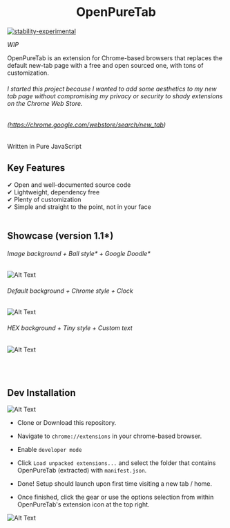 <h1 align="center">OpenPureTab</h1>


[![stability-experimental](https://img.shields.io/badge/stability-experimental-orange.svg)](https://github.com/emersion/stability-badges#experimental)

*WIP*

OpenPureTab is an extension for Chrome-based browsers that replaces the default new-tab page with a free and open sourced one, with tons of customization.

###### I started this project because I wanted to add some aesthetics to my new tab page without compromising my privacy or security to shady extensions on the Chrome Web Store.
###### (https://chrome.google.com/webstore/search/new_tab)

Written in Pure JavaScript

Key Features
-------------------
&#10004; Open and well-documented source code<br />
&#10004; Lightweight, dependency free<br />
&#10004; Plenty of customization<br />
&#10004; Simple and straight to the point, not in your face<br />
<br/>


Showcase (version 1.1*)
-------------------
###### Image background + Ball style* + Google Doodle*
![Alt Text](https://image.prntscr.com/image/gQuUK2-lT8aZIO_gz2uXVw.png)

###### Default background + Chrome style + Clock
![Alt Text](https://image.prntscr.com/image/2u0tSTOcRl_d34ylmS3kiw.png)

###### HEX background + Tiny style + Custom text
![Alt Text](https://image.prntscr.com/image/70K1vKDvQTWCSlx9lKQqaQ.png)



<br/><br/>
Dev Installation
-------------------
![Alt Text](https://image.prntscr.com/image/NsEaWmfASQSl3X3oZGy9sw.png)

- Clone or Download this repository.

- Navigate to `chrome://extensions` in your chrome-based browser.

- Enable `developer mode`

- Click `Load unpacked extensions...` and select the folder that contains OpenPureTab (extracted) with `manifest.json`.

- Done! Setup should launch upon first time visiting a new tab / home.

- Once finished, click the gear or use the options selection from within OpenPureTab's extension icon at the top right.

![Alt Text](https://image.prntscr.com/image/2-Vx51ynSTCitvrDb2603A.png)
